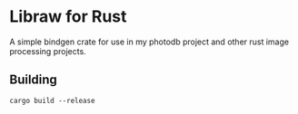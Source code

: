 # Libraw for Rust

A simple bindgen crate for use in my photodb project and other rust image processing projects.

## Building

```
cargo build --release
```
